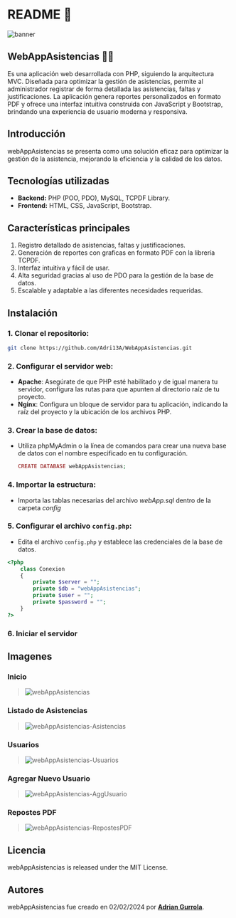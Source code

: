 # **README 📖**

![banner](https://github.com/user-attachments/assets/25e0f6cd-b07e-4363-a3d1-6ebedda9bbdf)




## **WebAppAsistencias ✍🏻**

Es una aplicación web desarrollada con PHP, siguiendo la arquitectura MVC. Diseñada para optimizar la gestión de asistencias, permite al administrador registrar de forma detallada las asistencias, faltas y justificaciones. La aplicación genera reportes personalizados en formato PDF y ofrece una interfaz intuitiva construida con JavaScript y Bootstrap, brindando una experiencia de usuario moderna y responsiva.


## **Introducción**

webAppAsistencias se presenta como una solución eficaz para optimizar la gestión de la asistencia, mejorando la eficiencia y la calidad de los datos.


## **Tecnologías utilizadas**

- **Backend:** PHP (POO, PDO), MySQL, TCPDF Library.
- **Frontend:** HTML, CSS, JavaScript, Bootstrap.


## **Características principales**

1. Registro detallado de asistencias, faltas y justificaciones.
2. Generación de reportes con graficas en formato PDF con la librería TCPDF.
3. Interfaz intuitiva y fácil de usar.
4. Alta seguridad gracias al uso de PDO para la gestión de la base de datos.
5. Escalable y adaptable a las diferentes necesidades requeridas.

## **Instalación**

### **1. Clonar el repositorio:**
```Bash
git clone https://github.com/Adri13A/WebAppAsistencias.git
```

### **2. Configurar el servidor web:**
  - **Apache**: Asegúrate de que PHP esté habilitado y de igual manera tu servidor, configura las rutas para que apunten al directorio raíz de tu proyecto.
  - **Nginx**: Configura un bloque de servidor para tu aplicación, indicando la raíz del proyecto y la ubicación de los archivos PHP.

### **3. Crear la base de datos:**

- Utiliza phpMyAdmin o la línea de comandos para crear una nueva base de datos con el nombre especificado en tu configuración.
  ```PHP
  CREATE DATABASE webAppAsistencias;
  ```
### **4. Importar la estructura:**
- Importa las tablas necesarias del archivo *webApp.sql* dentro de la carpeta *config*

### **5. Configurar el archivo `config.php`:**
- Edita el archivo `config.php` y establece las credenciales de la base de datos.
```PHP
<?php
    class Conexion
    {
        private $server = "";
        private $db = "webAppAsistencias";
        private $user = "";
        private $password = "";
    }
?>
```

### **6. Iniciar el servidor**


## **Imagenes**
### Inicio
> ![webAppAsistencias](https://github.com/user-attachments/assets/c6eda8fe-dd37-4033-a6d8-36cf59284b29)

### Listado de Asistencias
> ![webAppAsistencias-Asistencias](https://github.com/user-attachments/assets/bd054869-3c03-4bdd-ad1c-07650e6f2bcd)

### Usuarios
> ![webAppAsistencias-Usuarios](https://github.com/user-attachments/assets/2601a664-9f15-4502-991c-f59d04040272)

### Agregar Nuevo Usuario
> ![webAppAsistencias-AggUsuario](https://github.com/user-attachments/assets/193a4791-c101-4bf8-9a2c-7b3d889039b5)


### Repostes PDF
> ![webAppAsistencias-RepostesPDF](https://github.com/user-attachments/assets/84c05360-a115-4d41-a73a-8f0ba6e489b7)

## **Licencia**

webAppAsistencias is released under the MIT License.

## **Autores**

webAppAsistencias fue creado en 02/02/2024 por **[Adrian Gurrola](https://github.com/Adri13A)**.
